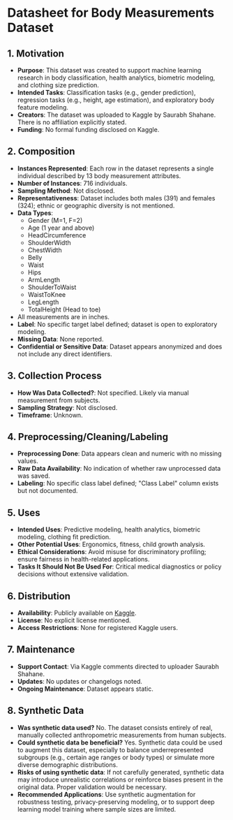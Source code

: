 
# Datasheet for Body Measurements Dataset

## 1. Motivation

- **Purpose**: This dataset was created to support machine learning research in body classification, health analytics, biometric modeling, and clothing size prediction.
- **Intended Tasks**: Classification tasks (e.g., gender prediction), regression tasks (e.g., height, age estimation), and exploratory body feature modeling.
- **Creators**: The dataset was uploaded to Kaggle by Saurabh Shahane. There is no affiliation explicitly stated.
- **Funding**: No formal funding disclosed on Kaggle.

## 2. Composition

- **Instances Represented**: Each row in the dataset represents a single individual described by 13 body measurement attributes.
- **Number of Instances**: 716 individuals.
- **Sampling Method**: Not disclosed.
- **Representativeness**: Dataset includes both males (391) and females (324); ethnic or geographic diversity is not mentioned.
- **Data Types**:
  - Gender (M=1, F=2)
  - Age (1 year and above)
  - HeadCircumference
  - ShoulderWidth
  - ChestWidth
  - Belly
  - Waist
  - Hips
  - ArmLength
  - ShoulderToWaist
  - WaistToKnee
  - LegLength
  - TotalHeight (Head to toe)
- All measurements are in inches.
- **Label**: No specific target label defined; dataset is open to exploratory modeling.
- **Missing Data**: None reported.
- **Confidential or Sensitive Data**: Dataset appears anonymized and does not include any direct identifiers.

## 3. Collection Process

- **How Was Data Collected?**: Not specified. Likely via manual measurement from subjects.
- **Sampling Strategy**: Not disclosed.
- **Timeframe**: Unknown.

## 4. Preprocessing/Cleaning/Labeling

- **Preprocessing Done**: Data appears clean and numeric with no missing values.
- **Raw Data Availability**: No indication of whether raw unprocessed data was saved.
- **Labeling**: No specific class label defined; "Class Label" column exists but not documented.

## 5. Uses

- **Intended Uses**: Predictive modeling, health analytics, biometric modeling, clothing fit prediction.
- **Other Potential Uses**: Ergonomics, fitness, child growth analysis.
- **Ethical Considerations**: Avoid misuse for discriminatory profiling; ensure fairness in health-related applications.
- **Tasks It Should Not Be Used For**: Critical medical diagnostics or policy decisions without extensive validation.

## 6. Distribution

- **Availability**: Publicly available on [Kaggle](https://www.kaggle.com/datasets/saurabhshahane/body-measurements-dataset/data).
- **License**: No explicit license mentioned.
- **Access Restrictions**: None for registered Kaggle users.

## 7. Maintenance

- **Support Contact**: Via Kaggle comments directed to uploader Saurabh Shahane.
- **Updates**: No updates or changelogs noted.
- **Ongoing Maintenance**: Dataset appears static.

## 8. Synthetic Data

- **Was synthetic data used?** No. The dataset consists entirely of real, manually collected anthropometric measurements from human subjects.
- **Could synthetic data be beneficial?** Yes. Synthetic data could be used to augment this dataset, especially to balance underrepresented subgroups (e.g., certain age ranges or body types) or simulate more diverse demographic distributions.
- **Risks of using synthetic data**: If not carefully generated, synthetic data may introduce unrealistic correlations or reinforce biases present in the original data. Proper validation would be necessary.
- **Recommended Applications**: Use synthetic augmentation for robustness testing, privacy-preserving modeling, or to support deep learning model training where sample sizes are limited.
